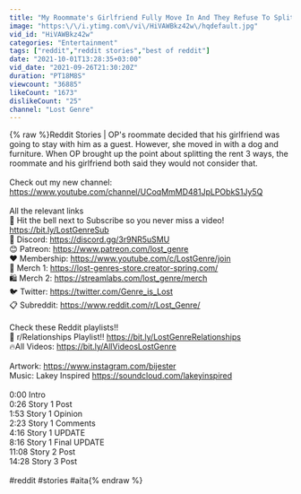 ```yaml
---
title: "My Roommate's Girlfriend Fully Move In And They Refuse To Split The Rent Three Ways - Reddit Stories"
image: "https:\/\/i.ytimg.com\/vi\/HiVAWBkz42w\/hqdefault.jpg"
vid_id: "HiVAWBkz42w"
categories: "Entertainment"
tags: ["reddit","reddit stories","best of reddit"]
date: "2021-10-01T13:28:35+03:00"
vid_date: "2021-09-26T21:30:20Z"
duration: "PT18M8S"
viewcount: "36885"
likeCount: "1673"
dislikeCount: "25"
channel: "Lost Genre"
---
```

{% raw %}Reddit Stories | OP's roommate decided that his girlfriend was going to stay with him as a guest. However, she moved in with a dog and furniture. When OP brought up the point about splitting the rent 3 ways, the roommate and his girlfriend both said they would not consider that.<br /><br />Check out my new channel: <a rel="nofollow" target="blank" href="https://www.youtube.com/channel/UCoqMmMD481JpLPObkS1Jy5Q">https://www.youtube.com/channel/UCoqMmMD481JpLPObkS1Jy5Q</a><br /><br />All the relevant links<br />🔔 Hit the bell next to Subscribe so you never miss a video! <a rel="nofollow" target="blank" href="https://bit.ly/LostGenreSub">https://bit.ly/LostGenreSub</a><br />💬  Discord: <a rel="nofollow" target="blank" href="https://discord.gg/3r9NR5uSMU">https://discord.gg/3r9NR5uSMU</a><br />😊 Patreon: <a rel="nofollow" target="blank" href="https://www.patreon.com/lost_genre">https://www.patreon.com/lost_genre</a><br />❤️  Membership: <a rel="nofollow" target="blank" href="https://www.youtube.com/c/LostGenre/join">https://www.youtube.com/c/LostGenre/join</a><br />🎁 Merch 1: <a rel="nofollow" target="blank" href="https://lost-genres-store.creator-spring.com/">https://lost-genres-store.creator-spring.com/</a><br />🛍️ Merch 2: <a rel="nofollow" target="blank" href="https://streamlabs.com/lost_genre/merch">https://streamlabs.com/lost_genre/merch</a><br />🐦 Twitter: <a rel="nofollow" target="blank" href="https://twitter.com/Genre_is_Lost">https://twitter.com/Genre_is_Lost</a><br />📋 Subreddit: <a rel="nofollow" target="blank" href="https://www.reddit.com/r/Lost_Genre/">https://www.reddit.com/r/Lost_Genre/</a><br /> <br />Check these Reddit playlists!!<br />🤗 r/Relationships Playlist!! <a rel="nofollow" target="blank" href="https://bit.ly/LostGenreRelationships">https://bit.ly/LostGenreRelationships</a><br />🔥All Videos: <a rel="nofollow" target="blank" href="https://bit.ly/AllVideosLostGenre">https://bit.ly/AllVideosLostGenre</a><br /><br />Artwork: <a rel="nofollow" target="blank" href="https://www.instagram.com/bijester">https://www.instagram.com/bijester</a><br />Music: Lakey Inspired <a rel="nofollow" target="blank" href="https://soundcloud.com/lakeyinspired">https://soundcloud.com/lakeyinspired</a><br /><br />0:00 Intro<br />0:26 Story 1 Post <br />1:53 Story 1 Opinion<br />2:23 Story 1 Comments<br />4:16 Story 1 UPDATE<br />8:16 Story 1 Final UPDATE<br />11:08 Story 2 Post<br />14:28 Story 3 Post <br /><br />#reddit #stories #aita{% endraw %}
